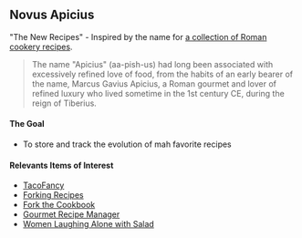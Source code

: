 ## Novus Apicius

"The New Recipes" - Inspired by the name for [a collection of Roman cookery recipes](https://en.wikipedia.org/wiki/Apicius).

> The name "Apicius" (aa-pish-us) had long been associated with excessively refined love of food,
> from the habits of an early bearer of the name, Marcus Gavius Apicius, a Roman 
> gourmet and lover of refined luxury who lived sometime in the 1st century CE, 
> during the reign of Tiberius.

#### The Goal
* To store and track the evolution of mah favorite recipes

#### Relevants Items of Interest
* [TacoFancy](https://github.com/sinker/tacofancy)
* [Forking Recipes](http://www.forkingrecipes.com/)
* [Fork the Cookbook](http://forkthecookbook.com/)
* [Gourmet Recipe Manager](http://thinkle.github.io/gourmet/)
* [Women Laughing Alone with Salad](http://thehairpin.com/2011/01/women-laughing-alone-with-salad/)

